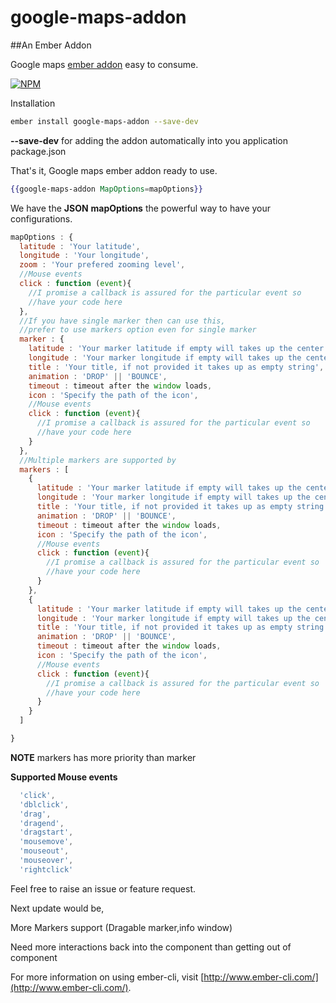 # google-maps-addon

##An Ember Addon

Google maps [ember addon](http://www.emberaddons.com/) easy to consume.

[![NPM](https://nodei.co/npm/google-maps-addon.png)](https://nodei.co/npm/google-maps-addon/)

Installation

```bash
ember install google-maps-addon --save-dev
```

**--save-dev** for adding the addon automatically into you application package.json

That's it, Google maps ember addon ready to use.

```hbs
{{google-maps-addon MapOptions=mapOptions}}
```

We have the **JSON** **mapOptions** the powerful way to have your configurations.


```js
mapOptions : {
  latitude : 'Your latitude',
  longitude : 'Your longitude',
  zoom : 'Your prefered zooming level',
  //Mouse events
  click : function (event){
    //I promise a callback is assured for the particular event so
    //have your code here
  },
  //If you have single marker then can use this,
  //prefer to use markers option even for single marker
  marker : {
    latitude : 'Your marker latitude if empty will takes up the center latitude',
    longitude : 'Your marker longitude if empty will takes up the center longitude',
    title : 'Your title, if not provided it takes up as empty string',
    animation : 'DROP' || 'BOUNCE',
    timeout : timeout after the window loads,
    icon : 'Specify the path of the icon',
    //Mouse events
    click : function (event){
      //I promise a callback is assured for the particular event so
      //have your code here
    }
  },
  //Multiple markers are supported by
  markers : [
    {
      latitude : 'Your marker latitude if empty will takes up the center latitude',
      longitude : 'Your marker longitude if empty will takes up the center longitude',
      title : 'Your title, if not provided it takes up as empty string',
      animation : 'DROP' || 'BOUNCE',
      timeout : timeout after the window loads,
      icon : 'Specify the path of the icon',
      //Mouse events
      click : function (event){
        //I promise a callback is assured for the particular event so
        //have your code here
      }
    },
    {
      latitude : 'Your marker latitude if empty will takes up the center latitude',
      longitude : 'Your marker longitude if empty will takes up the center longitude',
      title : 'Your title, if not provided it takes up as empty string',
      animation : 'DROP' || 'BOUNCE',
      timeout : timeout after the window loads,
      icon : 'Specify the path of the icon',
      //Mouse events
      click : function (event){
        //I promise a callback is assured for the particular event so
        //have your code here
      }
    }
  ]

}
```
**NOTE** markers has more priority than marker

**Supported Mouse events**

```js
  'click',
  'dblclick',
  'drag',
  'dragend',
  'dragstart',
  'mousemove',
  'mouseout',
  'mouseover',
  'rightclick'
```
Feel free to raise an issue or feature request.

Next update would be,

More Markers support (Dragable marker,info window)

Need more interactions back into the component than getting out of component

For more information on using ember-cli, visit [http://www.ember-cli.com/](http://www.ember-cli.com/).
